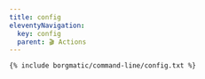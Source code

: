 ```yaml
---
title: config
eleventyNavigation:
  key: config
  parent: 🎬 Actions
---
```


```
{% include borgmatic/command-line/config.txt %}
```
